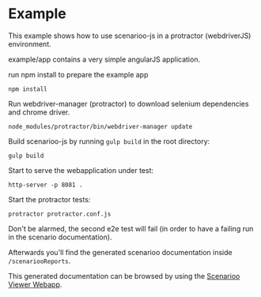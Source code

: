 # Example

This example shows how to use scenarioo-js in a protractor (webdriverJS) environment.

example/app contains a very simple angularJS application.

run npm install to prepare the example app

```
npm install
```

Run webdriver-manager (protractor) to download selenium dependencies and chrome driver.

```
node_modules/protractor/bin/webdriver-manager update
```

Build scenarioo-js by running `gulp build` in the root directory:

```
gulp build
```

Start to serve the webapplication under test:

```
http-server -p 8081 .
```

Start the protractor tests:

```
protractor protractor.conf.js
```

Don't be alarmed, the second e2e test will fail (in order to have a failing run in the scenario documentation).

Afterwards you'll find the generated scenarioo documentation inside `/scenariooReports`.

This generated documentation can be browsed by using the [Scenarioo Viewer Webapp](https://github.com/scenarioo/scenarioo).
